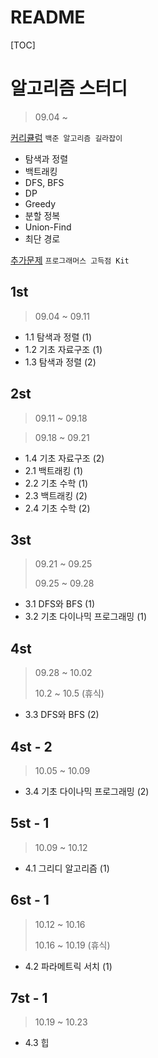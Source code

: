 # README

[TOC]

# 알고리즘 스터디



> 09.04 ~

[커리큘럼](https://ryute.tistory.com/33)   `백준 알고리즘 길라잡이`

- 탐색과 정렬
- 백트래킹
- DFS, BFS
- DP
- Greedy
- 분할 정복
- Union-Find
- 최단 경로



[추가문제](https://programmers.co.kr/learn/challenges)   `프로그래머스 고득점 Kit`





## 1st



> 09.04 ~ 09.11



- 1.1 탐색과 정렬 (1)
- 1.2 기초 자료구조 (1)
- 1.3 탐색과 정렬 (2)



## 2st



> 09.11 ~ 09.18

> 09.18 ~ 09.21



- 1.4 기초 자료구조 (2)
- 2.1 백트래킹 (1)
- 2.2 기초 수학 (1)
- 2.3 백트래킹 (2)
- 2.4 기초 수학 (2)



## 3st



> 09.21 ~ 09.25
>
> 09.25 ~ 09.28



- 3.1 DFS와 BFS (1)
- 3.2 기초 다이나믹 프로그래밍 (1)



## 4st



> 09.28 ~ 10.02
>
> 10.2 ~ 10.5 (휴식)



- 3.3 DFS와 BFS (2)



## 4st - 2



> 10.05 ~ 10.09



- 3.4 기초 다이나믹 프로그래밍 (2)



## 5st - 1



> 10.09 ~ 10.12



- 4.1 그리디 알고리즘 (1)



## 6st - 1



> 10.12 ~ 10.16
>
> 10.16 ~ 10.19 (휴식)



- 4.2 파라메트릭 서치 (1)



## 7st - 1



> 10.19 ~ 10.23



- 4.3 힙